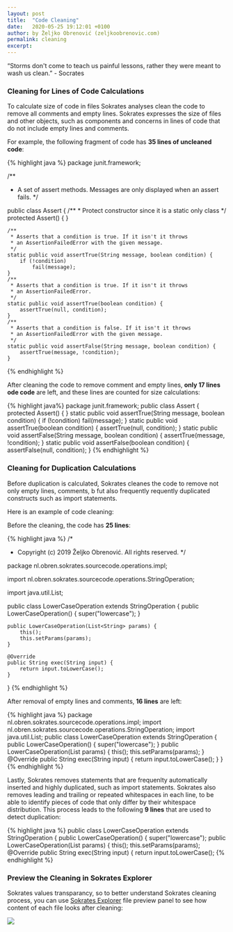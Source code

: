```yaml
---
layout: post
title:  "Code Cleaning"
date:   2020-05-25 19:12:01 +0100
author: by Željko Obrenović (zeljkoobrenovic.com)
permalink: cleaning
excerpt:
---
```


“Storms don't come to teach us painful lessons, rather they were meant to wash us clean.” - Socrates

### Cleaning for Lines of Code Calculations

To calculate size of code in files Sokrates analyses clean the code to remove all comments and empty lines. Sokrates expresses the size of files and other objects, such as components and concerns in lines of code that do not include empty lines and comments.

For example, the following fragment of code has **35 lines of uncleaned code**:

{% highlight java %}
package junit.framework;

/**
 * A set of assert methods.  Messages are only displayed when an assert fails.
 */

public class Assert {
	/**
	 * Protect constructor since it is a static only class
	 */
	protected Assert() {
	}

	/**
	 * Asserts that a condition is true. If it isn't it throws
	 * an AssertionFailedError with the given message.
	 */
	static public void assertTrue(String message, boolean condition) {
		if (!condition)
			fail(message);
	}
	/**
	 * Asserts that a condition is true. If it isn't it throws
	 * an AssertionFailedError.
	 */
	static public void assertTrue(boolean condition) {
		assertTrue(null, condition);
	}
	/**
	 * Asserts that a condition is false. If it isn't it throws
	 * an AssertionFailedError with the given message.
	 */
	static public void assertFalse(String message, boolean condition) {
		assertTrue(message, !condition);
	}
{% endhighlight %}

After cleaning the code to remove comment and empty lines, **only 17 lines ode code** are left, and these lines are counted for size calculations:

{% highlight java%}
package junit.framework;
public class Assert {
    protected Assert() {
    }
    static public void assertTrue(String message, boolean condition) {
        if (!condition)
            fail(message);
    }
    static public void assertTrue(boolean condition) {
        assertTrue(null, condition);
    }
    static public void assertFalse(String message, boolean condition) {
        assertTrue(message, !condition);
    }
    static public void assertFalse(boolean condition) {
        assertFalse(null, condition);
    }
{% endhighlight %}

### Cleaning for Duplication Calculations

Before duplication is calculated, Sokrates cleanes the code to remove not only empty lines, comments, b fut also frequently requently duplicated constructs such as import statements.

Here is an example of code cleaning:

Before the cleaning, the code has **25 lines**:

{% highlight java %}
/*
 * Copyright (c) 2019 Željko Obrenović. All rights reserved.
 */

package nl.obren.sokrates.sourcecode.operations.impl;

import nl.obren.sokrates.sourcecode.operations.StringOperation;

import java.util.List;

public class LowerCaseOperation extends StringOperation {
    public LowerCaseOperation() {
        super("lowercase");
    }

    public LowerCaseOperation(List<String> params) {
        this();
        this.setParams(params);
    }

    @Override
    public String exec(String input) {
        return input.toLowerCase();
    }
}
{% endhighlight %}

After removal of empty lines and comments, **16 lines** are left:

{% highlight java %}
package nl.obren.sokrates.sourcecode.operations.impl;
import nl.obren.sokrates.sourcecode.operations.StringOperation;
import java.util.List;
public class LowerCaseOperation extends StringOperation {
    public LowerCaseOperation() {
        super("lowercase");
    }
    public LowerCaseOperation(List<String> params) {
        this();
        this.setParams(params);
    }
    @Override
    public String exec(String input) {
        return input.toLowerCase();
    }
}
{% endhighlight %}

Lastly, Sokrates removes statements that are frequenlty automatically inserted and highly duplicated, such as import statements. Sokrates also removes leading and trailing or repeated whitespaces in each line, to be able to identify pieces of code that only differ by their whitespace distribution. This process leads to the following **9 lines** that are used to detect duplication:

{% highlight java %}
public class LowerCaseOperation extends StringOperation {
public LowerCaseOperation() {
super("lowercase");
public LowerCaseOperation(List<String> params) {
this();
this.setParams(params);
@Override
public String exec(String input) {
return input.toLowerCase();
{% endhighlight %}


### Preview the Cleaning in Sokrates Explorer

Sokrates values transparancy, so to better understand Sokrates cleaning process, you can use [Sokrates Explorer](/book/explorer) file preview panel to see how content of each file looks after cleaning:

![](assets/images/sokrates/cleaning-explorer-preview.png)
